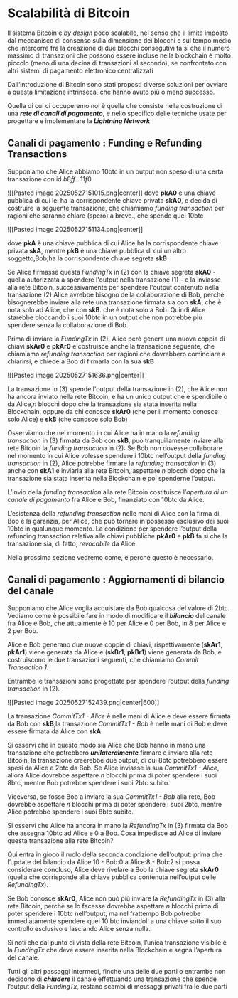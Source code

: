 # Scalabilità di Bitcoin

Il sistema Bitcoin è *by design* poco scalabile, nel senso che il limite imposto dal meccanisco di consenso sulla dimensione dei blocchi e sul tempo medio che intercorre fra la creazione di due blocchi consegutivi fa sì che il numero massimo di transazioni che possono essere incluse nella blockchain è molto piccolo (meno di una decina di transazioni al secondo), se confrontato con altri sistemi di pagamento elettronico centralizzati

Dall’introduzione di Bitcoin sono stati proposti diverse soluzioni per ovviare a questa limitazione intrinseca, che hanno avuto più o meno successo. 

Quella di cui ci occuperemo noi è quella che consiste nella costruzione di una ***rete di canali di pagamento***, e nello specifico delle tecniche usate per progettare e implementare la ***Lightning Network***
## Canali di pagamento : Funding e Refunding Transactions

Supponiamo che Alice abbiamo $10$btc in un output non speso di una certa transazione con id $b8ff\dots11f0$

![[Pasted image 20250527151015.png|center]]
dove **pkA0** è una chiave pubblica di cui lei ha la corrispondente chiave privata **skA0**, e decida di costruire la seguente transazione, che chiamiamo *funding transaction* per ragioni che saranno chiare (spero) a breve., che spende quei $10$btc

![[Pasted image 20250527151134.png|center]]

dove **pkA** è una chiave pubblica di cui Alice ha la corrispondente chiave privata **skA**, mentre **pkB** è una chiave pubblica di cui un altro soggetto,Bob,ha la corrispondente chiave segreta **skB**

Se Alice firmasse questa *FundingTx* in $(2)$ con la chiave segreta **skA0** - quella autorizzata a spendere l'output nella transazione $(1)$ - e la inviasse alla rete Bitcoin, successivamente per spendere l'output contenuto nella transazione $(2)$ Alice avrebbe bisogno della collaborazione di Bob, perchè bisognerebbe inviare alla rete una transazione firmata sia con **skA**, che è nota solo ad Alice, che con **skB**. che è nota solo a Bob.
Quindi Alice starebbe bloccando i suoi $10$btc in un output che non potrebbe più spendere senza la collaborazione di Bob.

Prima di inviare la *FundingTx* in $(2)$, Alice però genera una nuova coppia di chiavi **skAr0** e
**pkAr0** e costruisce anche la transazione seguente, che chiamiamo *refunding transaction* per ragioni che dovrebbero cominciare a chiarirsi, e chiede a Bob di firmarla con la sua **skB**

![[Pasted image 20250527151636.png|center]]

La transazione in $(3)$ spende l'output della transazione in $(2)$, che Alice non ha ancora inviato nella rete Bitcoin, e ha un unico output che è spendibile o da Alice,$n$ blocchi dopo che la transazione sia stata inserita nella Blockchain, oppure da chi conosce **skAr0** (che per il momento conosce solo Alice) e **skB** (che conosce solo Bob)

Osserviamo che nel momento in cui Alice ha in mano la *refunding transaction* in $(3)$ firmata da Bob con **skB**, può tranquillamente inviare alla rete Bitcoin la *funding transaction* in $(2)$: Se Bob non dovesse collaborare nel momento in cui Alice volesse spendere i $10$btc nell’output della *funding transaction* in $(2)$, Alice potrebbe firmare la *refunding transaction* in $(3)$ anche con **skA1** e inviarla alla rete Bitcoin, aspettare $n$ blocchi dopo che la transazione sia stata inserita nella Blockchain e poi spenderne l’output.

L’invio della *funding transaction* alla rete Bitcoin costituisce l’*apertura di un canale di pagamento* fra Alice e Bob, finanziato con $10$btc da Alice. 

L’esistenza della *refunding transaction* nelle mani di Alice con la firma di Bob è la garanzia, per Alice, che può tornare in possesso esclusivo dei suoi $10$btc in qualunque momento. 
La condizione per spendere l’output della refunding transaction relativa alle chiavi pubbliche **pkAr0** e **pkB** fa sì che la transazione sia, di fatto, *revocabile* da Alice.

Nella prossima sezione vedremo come, e perchè questo è necessario.
## Canali di pagamento : Aggiornamenti di bilancio del canale

Supponiamo che Alice voglia acquistare da Bob qualcosa del valore di $2$btc. 
Vediamo come è possibile fare in modo di modificare il ***bilancio*** del canale fra Alice e Bob, che attualmente è $10$ per Alice e $0$ per Bob, in $8$ per Alice e $2$ per Bob.

Alice e Bob generano due nuove coppie di chiavi, rispettivamente (**skAr1**, **pkAr1**) viene generata da Alice e (**skBr1**, **pkBr1**) viene generata da Bob, e costruiscono le due transazioni seguenti, che chiamiamo *Commit Transaction 1*.

Entrambe le transazioni sono progettate per spendere l’output della *funding transaction* in $(2)$.

![[Pasted image 20250527152439.png|center|600]]

La transazione *CommitTx1 - Alice* è nelle mani di Alice e deve essere firmata da Bob con **skB**,la transazione *CommitTx1 - Bob* è nelle mani di Bob e deve essere firmata da Alice con **skA**.

Si osservi che in questo modo sia Alice che Bob hanno in mano una transazione che potrebbero ***unilateralmente*** firmare e inviare alla rete Bitcoin, la transazione creerebbe due output, di cui $8$btc potrebbero essere spesi da Alice e $2$btc da Bob. 
Se Alice inviasse la sua *CommitTx1 - Alice*, allora Alice dovrebbe aspettare $n$ blocchi prima di poter spendere i suoi $8$btc, mentre Bob potrebbe spendere i suoi $2$btc subito.

Viceversa, se fosse Bob a inviare la sua *CommitTx1 - Bob* alla rete, Bob dovrebbe aspettare $n$ blocchi prima di poter spendere i suoi $2$btc, mentre Alice potrebbe spendere i suoi $8$btc subito.

Si osservi che Alice ha ancora in mano la *RefundingTx* in $(3)$ firmata da Bob che assegna $10$btc ad Alice e $0$ a Bob.
Cosa impedisce ad Alice di inviare questa transazione alla rete Bitcoin?

Qui entra in gioco il ruolo della seconda condizione dell’output: prima che l’update del bilancio da Alice:$10$ - Bob:$0$ a Alice:$8$ - Bob:$2$ si possa considerare concluso, Alice deve rivelare a Bob la chiave segreta **skAr0** (quella che corrisponde alla chiave pubblica contenuta nell’output delle *RefundingTx*). 

Se Bob conosce **skAr0**, Alice non può più inviare la *RefundingTx* in $(3)$ alla rete Bitcoin, perchè se lo facesse dovrebbe aspettare $n$ blocchi prima di poter spendere i $10$btc nell’output, ma nel frattempo Bob potrebbe immediatamente spendere quei $10$ btc inviandoli a una chiave sotto il suo controllo esclusivo e lasciando Alice senza nulla.

Si noti che dal punto di vista della rete Bitcoin, l’unica transazione visibile è la *FundingTx* che deve essere inserita nella Blockchain e segna l’apertura del canale. 

Tutti gli altri passaggi intermedi, finchè una delle due parti o entrambe non decidono di ***chiudere*** il canale effettuando una transazione che spende l’output della *FundingTx*, restano scambi di messaggi privati fra le due parti

